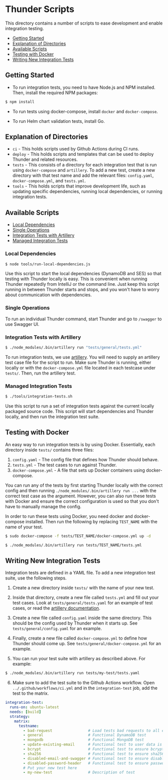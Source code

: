 # Thunder Scripts

This directory contains a number of scripts to ease development and enable integration testing.

- [Getting Started](#getting-started)
- [Explanation of Directories](#explanation-of-directories)
- [Available Scripts](#available-scripts)
- [Testing with Docker](#testing-with-docker)
- [Writing New Integration Tests](#writing-new-integration-tests)

## Getting Started

- To run integration tests, you need to have Node.js and NPM installed. Then, install the required NPM packages:

```bash
$ npm install
```

- To run tests using docker-compose, install `docker` and `docker-compose`.


- To run Helm chart validation tests, install Go.

## Explanation of Directories

* `ci` - This holds scripts used by Github Actions during CI runs.
* `deploy` - This holds scripts and templates that can be used to deploy Thunder and related resources.
* `tests` - This consists of a directory for each integration test that is run using `docker-compose`
  and `artillery`. To add a new test, create a new directory with that test name and add the relevant files:
  `config.yaml`, `docker-compose.yml`, and `tests.yml`.
* `tools` - This holds scripts that improve development life, such as updating specific dependencies,
  running local dependencies, or running integration tests.

## Available Scripts

- [Local Dependencies](#local-dependencies)
- [Single Operations](#single-operations)
- [Integration Tests with Artillery](#integration-tests-with-artillery)
- [Managed Integration Tests](#managed-integration-tests)

### Local Dependencies

```bash
$ node tools/run-local-dependencies.js
```

Use this script to start the local dependencies (DynamoDB and SES)
so that testing with Thunder locally is easy.
This is convenient when running Thunder repeatedly from IntelliJ or the command line.
Just keep this script running in between Thunder starts and stops,
and you won't have to worry about communication with dependencies.

### Single Operations

To run an individual Thunder command, start Thunder and go to `/swagger` to use Swagger UI.

### Integration Tests with Artillery

```bash
$ ./node_modules/.bin/artillery run "tests/general/tests.yml"
```

To run integration tests, we use [artillery](https://artillery.io).
You will need to supply an artillery test case file for the script to run.
Make sure Thunder is running, either locally or with the `docker-compose.yml` file
located in each testcase under `tests/`. Then, run the artillery test.

### Managed Integration Tests

```bash
$ ./tools/integration-tests.sh
```

Use this script to run a set of integration tests against the current locally packaged source code.
This script will start dependencies and Thunder locally, and then run the integration test suite.

## Testing with Docker

An easy way to run integration tests is by using Docker. Essentially, each directory
inside `tests/` contains three files:

1. `config.yaml` - The config file that defines how Thunder should behave.
2. `tests.yml` - The test cases to run against Thunder.
3. `docker-compose.yml` - A file that sets up Docker containers using docker-compose.

You can run any of the tests by first starting Thunder locally with the correct config and then running
`./node_modules/.bin/artillery run ...` with the correct test case as the argument. However, you can also run these
tests with Docker and ensure the correct configuration is used so that you don't have to manually manage the config.

In order to run these tests using Docker, you need docker and docker-compose installed.
Then run the following by replacing `TEST_NAME` with the name of your test.

```bash
$ sudo docker-compose -f tests/TEST_NAME/docker-compose.yml up -d

$ ./node_modules/.bin/artillery run tests/TEST_NAME/tests.yml
```

## Writing New Integration Tests

Integration tests are defined in a YAML file. To add a new integration test suite, use the following steps.

1. Create a new directory inside `tests/` with the name of your new test.

2. Inside that directory, create a new file called `tests.yml` and fill out your test cases.
   Look at `tests/general/tests.yaml` for an example of test cases, or read the
   [artillery documentation](https://artillery.io/docs/guides/overview/welcome.html).

3. Create a new file called `config.yaml` inside the same directory. This should be the config used
   by Thunder when it starts up. See `tests/general/config.yaml` for an example.

4. Finally, create a new file called `docker-compose.yml` to define how Thunder should come up. See
   `tests/general/docker-compose.yml` for an example.

5. You can run your test suite with artillery as described above. For example:

```bash
$ ./node_modules/.bin/artillery run tests/my-test/tests.yaml
```

6. Make sure to add the test suite to the Github Actions workflow.
   Open `../.github/workflows/ci.yml` and in the `integration-test` job, add the test to the matrix.

```yaml
integration-test:
  runs-on: ubuntu-latest
  needs: [build]
  strategy:
    matrix:
      testname:
        - bad-request                # Load tests bad requests to all endpoints
        - general                    # Functional DynamoDB test
        - mongodb                    # Functional MongoDB test
        - update-existing-email      # Functional test to user data is not deleted on email update
        - bcrypt                     # Functional test to ensure bcrypt server-side hash works
        - sha256                     # Functional test to ensure sha256 server-side hash works
        - disabled-email-and-swagger # Functional test to ensure disabling endpoints returns 404
        - disabled-password-header   # Functional test to ensure passwords are not required on disable
        # Put your new test here
        - my-new-test                # Description of test
```
